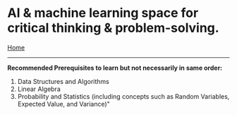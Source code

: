 # AI & machine learning space for critical thinking & problem-solving.

[Home](index.md)&emsp;
<hr/>

**Recommended Prerequisites to learn but not necessarily in same order:**

1) Data Structures and Algorithms
2) Linear Algebra
3) Probability and Statistics (including concepts such as Random Variables, Expected Value, and Variance)"
